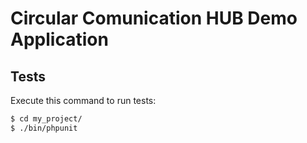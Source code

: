 Circular Comunication HUB Demo Application
========================

Tests
-----

Execute this command to run tests:

```bash
$ cd my_project/
$ ./bin/phpunit
```

